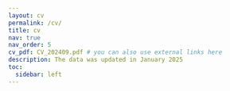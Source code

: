 ```yaml
---
layout: cv
permalink: /cv/
title: cv
nav: true
nav_order: 5
cv_pdf: CV_202409.pdf # you can also use external links here
description: The data was updated in January 2025
toc:
  sidebar: left
---
```

